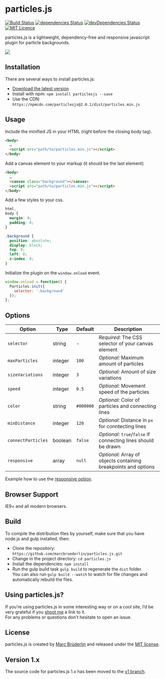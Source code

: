 # particles.js

[![Build Status](https://travis-ci.org/marcbruederlin/particles.js.svg?branch=master)](https://travis-ci.org/marcbruederlin/particles.js) [![dependencies Status](https://david-dm.org/marcbruederlin/particles.js/status.svg)](https://david-dm.org/marcbruederlin/particles.js) [![devDependencies Status](https://david-dm.org/marcbruederlin/particles.js/dev-status.svg)](https://david-dm.org/marcbruederlin/particles.js?type=dev) [![MIT Licence](https://badges.frapsoft.com/os/mit/mit.svg?v=103)](https://opensource.org/licenses/mit-license.php)   

particles.js is a lightweight, dependency-free and responsive javascript plugin for particle backgrounds.

[<img src="http://i.giphy.com/CPEar2kArhFny.gif"/>](https://marcbruederlin.github.io/particles.js/)

## Installation
There are several ways to install particles.js:
- [Download the latest version](https://github.com/marcbruederlin/particles.js/archive/master.zip)
- Install with npm: `npm install particlesjs --save`
- Use the CDN: `https://npmcdn.com/particlesjs@2.0.1/dist/particles.min.js`

## Usage
Include the minified JS in your HTML (right before the closing body tag).
```html
<body>
  …
  <script src="path/to/particles.min.js"></script>
</body>
```

Add a canvas element to your markup (it should be the last element)
```html
<body>
  …
  <canvas class="background"></canvas>
  <script src="path/to/particles.min.js"></script>
</body>
```

Add a few styles to your css.
```css
html,
body {
  margin: 0;
  padding: 0;
}

.background {
  position: absolute;
  display: block;
  top: 0;
  left: 0;
  z-index: 0;
}
```

Initialize the plugin on the `window.onload` event.
```js
window.onload = function() {
  Particles.init({
    selector: '.background'
  });
};
```

## Options
Option | Type | Default | Description
------ | ------------- | ------------- | -----------
`selector` | string | - | *Required:* The CSS selector of your canvas element
`maxParticles` | integer | `100` | *Optional:* Maximum amount of particles
`sizeVariations` | integer | `3` | *Optional:* Amount of size variations
`speed` | integer | `0.5` | *Optional:* Movement speed of the particles
`color` | string | `#000000` | *Optional:* Color of particles and connecting lines
`minDistance` | integer | `120` | *Optional:* Distance in `px` for conntecting lines
`connectParticles` | boolean | `false` | *Optional:* `true`/`false` if connecting lines should be drawn
`responsive` | array | `null` | *Optional:* Array of objects containing breakpoints and options

Example how to use the [responsive option](https://marcbruederlin.github.io/particles.js/#responsive-option).

## Browser Support
IE9+ and all modern browsers.

## Build
To compile the distribution files by yourself, make sure that you have node.js and gulp installed, then:
- Clone the repository: `https://github.com/marcbruederlin/particles.js.git`
- Change in the project directory: `cd particles.js`
- Install the dependencies: `npm install`
- Run the gulp build task `gulp build` to regenerate the `dist` folder. <br/> You can also run `gulp build --watch` to watch for file changes and automatically rebuild the files.

## Using particles.js?
If you’re using particles.js in some interesting way or on a cool site, I’d be very grateful if you <a href="mailto:hello@marcbruederlin.com?subject=Hey, I'm using particles.js">shoot me</a> a link to it.<br />
For any problems or questions don't hesitate to open an issue.<br />

## License
particles.js is created by [Marc Brüderlin](https://marcbruederlin.com) and released 
under the [MIT license](https://github.com/marcbruederlin/particles.js/blob/master/LICENSE).

## Version 1.x
The source code for particles.js 1.x has been moved to the [v1 branch](https://github.com/marcbruederlin/particles.js/tree/v1).
